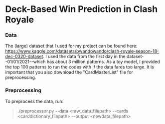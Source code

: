 # Deck-Based Win Prediction in Clash Royale

### Data
The (large) dataset that I used for my project can be found here: https://www.kaggle.com/datasets/bwandowando/clash-royale-season-18-dec-0320-dataset.  I used the data from the first day in the dataset--01/01/2021--which has about 3 million patterns.  As a toy model, I provided the top 100 patterns to run the codes with if the data fares too large.  It is important that you also download the "CardMasterList" file for preprocessing.

### Preprocessing
To preprocess the data, run:
>./preprocessor.py --data <raw_data_filepath> --cards <carddictionary_filepath> --output <newdata_filepath>

